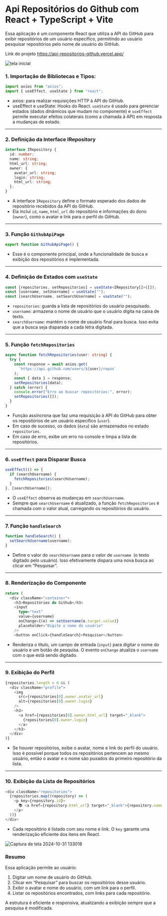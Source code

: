 # Api Repositórios do Github com React + TypeScript + Vite

Essa aplicação é um componente React que utiliza a API do GitHub para exibir repositórios de um usuário específico, permitindo ao usuário pesquisar repositórios pelo nome de usuário do GitHub.

Link do projeto https://api-repositorios-github.vercel.app/

![tela inicial](https://github.com/user-attachments/assets/925056ca-d940-4eb3-a337-dd6d19d1d740)


### 1. Importação de Bibliotecas e Tipos:

````ts
import axios from "axios";
import { useEffect, useState } from "react";
````
- axios: para realizar requisições HTTP à API do GitHub.
- useEffect e useState: Hooks do React. `useState` é usado para gerenciar estados (dados dinâmicos que mudam no componente) e `useEffect` permite executar efeitos colaterais (como a chamada à API) em resposta a mudanças de estado.
<hr>

### 2. Definição da Interface IRepository

```ts
interface IRepository {
  id: number;
  name: string;
  html_url: string;
  owner: {
    avatar_url: string;
    login: string;
    html_url: string;
  };
}
```

- A interface `IRepository` define o formato esperado dos dados de repositório recebidos da API do GitHub.
- Ela inclui `id`, `name`, `html_url` do repositório e informações do dono (`owner`), como o avatar e link para o perfil do GitHub.
<hr>

### 3. Função `GithubApiPage`

```ts
export function GithubApiPage() {
```

- Esse é o componente principal, onde a funcionalidade de busca e exibição dos repositórios é implementada.
<hr>

### 4. Definição de Estados com `useState`

```ts
const [repositories, setRepositories] = useState<IRepository[]>([]);
const [username, setUsername] = useState("");
const [searchUsername, setSearchUsername] = useState("");
```

- `repositories`: guarda a lista de repositórios do usuário pesquisado.
- `username`: armazena o nome de usuário que o usuário digita na caixa de texto.
- `searchUsername`: mantém o nome de usuário final para busca. Isso evita que a busca seja disparada a cada letra digitada.
<hr>


### 5. Função `fetchRepositories`

```ts
async function fetchRepositories(user: string) {
  try {
    const response = await axios.get(
      `https://api.github.com/users/${user}/repos`
    );
    const { data } = response;
    setRepositories(data);
  } catch (error) {
    console.error("Erro ao buscar repositórios:", error);
    setRepositories([]);
  }
}
```

- Função assíncrona que faz uma requisição à API do GitHub para obter os repositórios de um usuário específico (`user`).
- Em caso de sucesso, os dados (`data`) são armazenados no estado `repositories`.
- Em caso de erro, exibe um erro no console e limpa a lista de repositórios.
<hr>

### 6. `useEffect` para Disparar Busca

```ts
useEffect(() => {
  if (searchUsername) {
    fetchRepositories(searchUsername);
  }
}, [searchUsername]);
```

- O `useEffect` observa as mudanças em `searchUsername`.
- Sempre que `searchUsername` é atualizado, a função `fetchRepositories` é chamada com o valor atual, carregando os repositórios do usuário.
<hr>

### 7. Função `handleSearch`

```ts
function handleSearch() {
  setSearchUsername(username);
}
```

- Define o valor do `searchUsername` para o valor de `username `(o texto digitado pelo usuário). Isso efetivamente dispara uma nova busca ao clicar em “Pesquisar”.
<hr>

### 8. Renderização do Componente

```ts
return (
  <div className="container">
    <h3>Repositórios do Github</h3>
    <input
      type="text"
      value={username}
      onChange={(e) => setUsername(e.target.value)}
      placeholder="Digite o nome do usuário"
    />
    <button onClick={handleSearch}>Pesquisar</button>
```
  
- Renderiza o título, um campo de entrada (`input`) para digitar o nome do usuário e um botão de pesquisa. O evento `onChange` atualiza o `username` com o que está sendo digitado.
<hr>

### 9. Exibição do Perfil

```ts
{repositories.length > 0 && (
  <div className="profile">
    <img
      src={repositories[0].owner.avatar_url}
      alt={repositories[0].owner.login}
    />
    <h3>
      <a href={repositories[0].owner.html_url} target="_blank">
        {repositories[0].owner.login}
      </a>
    </h3>
  </div>
)}
```

- Se houver repositórios, exibe o avatar, nome e link do perfil do usuário. Isso é possível porque todos os repositórios pertencem ao mesmo usuário, então o avatar e o nome são puxados do primeiro repositório da lista.
<hr>


### 10. Exibição da Lista de Repositórios

```ts
<div className="repositories">
  {repositories.map((repository) => (
    <p key={repository.id}>
      📚 <a href={repository.html_url} target="_blank">{repository.name}</a>
    </p>
  ))}
</div>
```

- Cada repositório é listado com seu nome e link. O `key` garante uma renderização eficiente dos itens em React.

![Captura de tela 2024-10-31 133018](https://github.com/user-attachments/assets/b6c7c5b3-1ff2-4331-b22f-adba8cf6600e)


### Resumo

Essa aplicação permite ao usuário:

1. Digitar um nome de usuário do GitHub.
2. Clicar em “Pesquisar” para buscar os repositórios desse usuário.
3. Exibir o avatar e nome do usuário, com um link para o perfil.
4. Listar os repositórios encontrados, com links para cada repositório.

A estrutura é eficiente e responsiva, atualizando a exibição sempre que a pesquisa é modificada.
